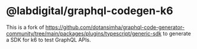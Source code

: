 # @labdigital/graphql-codegen-k6

This is a fork of https://github.com/dotansimha/graphql-code-generator-community/tree/main/packages/plugins/typescript/generic-sdk
to generate a SDK for k6 to test GraphQL APIs.
